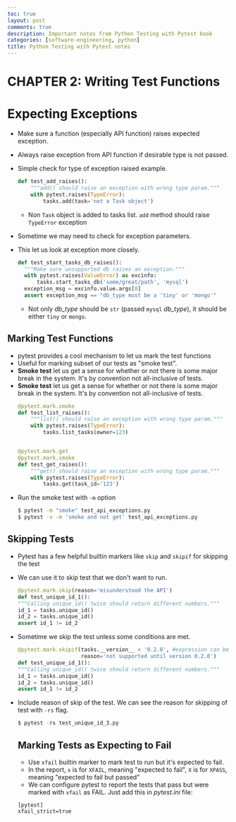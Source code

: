 ```yaml
---
toc: true
layout: post
comments: true
description: Important notes from Python Testing with Pytest book
categories: [software-engineering, python]
title: Python Testing with Pytest notes
---
```


# CHAPTER 2: Writing Test Functions
# Expecting Exceptions
- Make sure a function (especially API function) raises expected exception.
- Always raise exception from API function if desirable type is not passed.
- Simple check for type of exception raised example.
  ```python
  def test_add_raises():
      """add() should raise an exception with wrong type param."""
      with pytest.raises(TypeError):
          tasks.add(task='not a Task object')
   ```
   - Non `Task` object is added to tasks list. `add` method should raise `TypeError` exception

- Sometime we may need to check for exception parameters.
- This let us look at exception more closely.
  ```python
  def test_start_tasks_db_raises():
    """Make sure unsupported db raises an exception."""
    with pytest.raises(ValueError) as excinfo:
        tasks.start_tasks_db('some/great/path', 'mysql')
    exception_msg = excinfo.value.args[0]
    assert exception_msg == "db_type must be a 'tiny' or 'mongo'"
  ```
  - Not only *db_type* should be `str` (passed `mysql` *db_type*), it should be either `tiny` or `mongo`.

## Marking Test Functions
- pytest provides a cool mechanism to let us mark the test functions
- Useful for marking subset of our tests as "smoke test".
- **Smoke test** let us get a sense for whether or not there is some major break in the system. It's by convention not all-inclusive of tests.
- **Smoke test** let us get a sense for whether or not there is some major break in the system. It's by convention not all-inclusive of tests.
  ```python
  @pytest.mark.smoke
  def test_list_raises():
      """list() should raise an exception with wrong type param."""
      with pytest.raises(TypeError):
          tasks.list_tasks(owner=123)


  @pytest.mark.get
  @pytest.mark.smoke
  def test_get_raises():
      """get() should raise an exception with wrong type param."""
      with pytest.raises(TypeError):
          tasks.get(task_id='123')
  ```
- Run the smoke test with `-m` option
  ```bash
  $ pytest -m "smoke" test_api_exceptions.py
  $ pytest -v -m 'smoke and not get' test_api_exceptions.py
  ```

## Skipping Tests
- Pytest has a few helpful builtin markers like `skip` and `skipif` for skipping the test
- We can use it to skip test that we don't want to run.
  ```python
  @pytest.mark.skip(reason='misunderstood the API')
  def test_unique_id_1():
  """Calling unique_id() twice should return different numbers."""
  id_1 = tasks.unique_id()
  id_2 = tasks.unique_id()
  assert id_1 != id_2
  ```
- Sometime we skip the test unless some conditions are met.
  ```python
  @pytest.mark.skipif(tasks.__version__ < '0.2.0', #expression can be any valid python expression
                      reason='not supported until version 0.2.0')
  def test_unique_id_1():
  """Calling unique_id() twice should return different numbers."""
  id_1 = tasks.unique_id()
  id_2 = tasks.unique_id()
  assert id_1 != id_2
  ```
- Include reason of skip of the test. We can see the reason for skipping of test with `-rs` flag.
  ```python
  $ pytest -rs test_unique_id_3.py
  ```
  
  ## Marking Tests as Expecting to Fail
  - Use `xfail` builtin marker to mark test to run but it's expected to fail.
  - In the report, `x` is for `XFAIL`, meaning "expected to fail", `X` is for `XPASS`, meaning "expected to fail but passed" 
  - We can configure pytest to report the tests that pass but were marked with `xfail` as FAIL.  Just add this in *pytest.ini* file:
  ```config
  [pytest]
  xfail_strict=true
  ```
